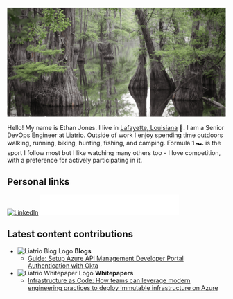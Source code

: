 <p align="center">
    <img src="assets/ethan-jones-banner.gif">
</p>

Hello! My name is Ethan Jones. I live in [Lafayette, Louisiana](https://www.google.com/maps/place/Lafayette,+LA/@30.2167906,-92.0450818,12z/data=!4m5!3m4!1s0x86249c4364c5d89b:0xc94a752492f7ff13!8m2!3d30.2240897!4d-92.0198427) 🐊. I am a Senior DevOps Engineer at [Liatrio](https://www.liatrio.com/). Outside of work I enjoy spending time outdoors walking, running, biking, hunting, fishing, and camping. Formula 1 🏎 is the sport I follow most but I like watching many others too - I love competition, with a preference for actively participating in it.

## Personal links

[![LinkedIn](https://img.shields.io/badge/LinkedIn-0077B5?logo=linkedin&logoColor=white)](https://www.linkedin.com/in/ethan-e-jones/)
[![Strava](assets/badge-strava.svg)](https://www.strava.com/athletes/105014741)

##  Latest content contributions

- <img src="https://user-images.githubusercontent.com/77471034/185962780-97869dbf-f4e4-401a-a61e-08560c803b35.svg" width="25" alt="Liatrio Blog Logo"> **Blogs**
    - [Guide: Setup Azure API Management Developer Portal Authentication with Okta
](https://www.liatrio.com/blog/azure-api-management-okta-integration)
- <img src="https://user-images.githubusercontent.com/77471034/185963300-622147c3-f73c-4468-a2cd-5c36828b6c58.svg" width="25" alt="Liatrio Whitepaper Logo"> **Whitepapers**
    - [Infrastructure as Code: How teams can leverage modern engineering practices to
deploy immutable infrastructure on Azure](https://insights.liatrio.com/WhitePapers/Infrastructure-as-Code.pdf)
